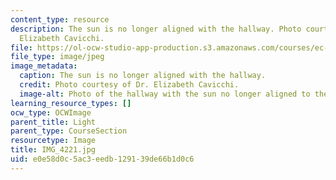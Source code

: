 ```yaml
---
content_type: resource
description: The sun is no longer aligned with the hallway. Photo courtesy of Dr.
  Elizabeth Cavicchi.
file: https://ol-ocw-studio-app-production.s3.amazonaws.com/courses/ec-050-recreate-experiments-from-history-inform-the-future-from-the-past-galileo-january-iap-2010/e0e58d0c5ac3eedb129139de66b1d0c6_IMG_4221.jpg
file_type: image/jpeg
image_metadata:
  caption: The sun is no longer aligned with the hallway.
  credit: Photo courtesy of Dr. Elizabeth Cavicchi.
  image-alt: Photo of the hallway with the sun no longer aligned to the end.
learning_resource_types: []
ocw_type: OCWImage
parent_title: Light
parent_type: CourseSection
resourcetype: Image
title: IMG_4221.jpg
uid: e0e58d0c-5ac3-eedb-1291-39de66b1d0c6
---
```

